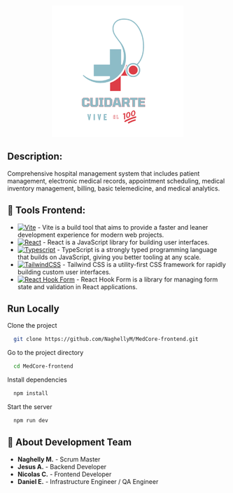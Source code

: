 <a name="readme-top"></a>

<div align="center">
<p>
  <img width="300px" src="./src/assets/images/Cuidarte_vive_al_100.png" alt="Logo" />
</p>
</div>

## Description:

Comprehensive hospital management system that includes patient management, electronic medical records,
appointment scheduling, medical inventory management, billing, basic telemedicine,
and medical analytics.

## 🎨 Tools Frontend:

- [![Vite][Vite-logo]][Vite-url] - Vite is a build tool that aims to provide a faster and leaner development experience for modern web projects.
- [![React][React-logo]][React-url] - React is a JavaScript library for building user interfaces.
- [![Typescript][Typescript-logo]][Typescript-url] - TypeScript is a strongly typed programming language that builds on JavaScript, giving you better tooling at any scale.
- [![TailwindCSS][TailwindCSS-logo]][TailwindCSS-url] - Tailwind CSS is a utility-first CSS framework for rapidly building custom user interfaces.
- [![React Hook Form][ReactHookForm-logo]][ReactHookForm-url] - React Hook Form is a library for managing form state and validation in React applications.

[React-logo]: https://img.shields.io/badge/React-20232A?style=for-the-badge&logo=react&logoColor=61DAFB
[React-url]: http://es.react.dev/
[Typescript-logo]: https://img.shields.io/badge/TypeScript-3178C6?style=for-the-badge&logo=typescript&logoColor=white
[Typescript-url]: https://www.typescriptlang.org/
[TailwindCSS-logo]: https://img.shields.io/badge/Tailwind_CSS-06B6D4?style=for-the-badge&logo=tailwind-css&logoColor=white
[TailwindCSS-url]: https://tailwindcss.com/
[Vite-logo]: https://img.shields.io/badge/Vite-646CFF?style=for-the-badge&logo=vite&logoColor=white
[Vite-url]: https://vitejs.dev/
[ReactHookForm-logo]: https://img.shields.io/badge/React_Hook_Form-EC5990?style=for-the-badge&logo=react-hook-form&logoColor=white
[ReactHookForm-url]: https://react-hook-form.com/

## Run Locally

Clone the project

```bash
  git clone https://github.com/NaghellyM/MedCore-frontend.git 
```

Go to the project directory

```bash
  cd MedCore-frontend
```

Install dependencies

```bash
  npm install
```

Start the server

```bash
  npm run dev
```


## 🚀 About Development Team

- **Naghelly M.** - Scrum Master
- **Jesus A.** - Backend Developer
- **Nicolas C.** - Frontend Developer
- **Daniel E.** - Infrastructure Engineer / QA Engineer
</div>
